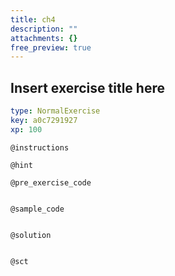 ```yaml
---
title: ch4
description: ""
attachments: {}
free_preview: true
---
```


## Insert exercise title here

```yaml
type: NormalExercise
key: a0c7291927
xp: 100
```



`@instructions`


`@hint`


`@pre_exercise_code`
```{python}

```

`@sample_code`
```{python}

```

`@solution`
```{python}

```

`@sct`
```{python}

```
